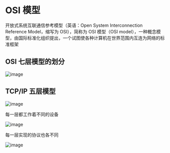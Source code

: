 # OSI 模型

开放式系统互联通信参考模型（英语：Open System Interconnection Reference Model，缩写为 OSI），简称为 OSI 模型（OSI model），一种概念模型，由国际标准化组织提出，一个试图使各种计算机在世界范围内互连为网络的标准框架

## OSI 七层模型的划分

![image](http://qiniu.llweb.top/osi1201901311715592287.png)

## TCP/IP 五层模型

![image](http://qiniu.llweb.top/osi2201901311716591728.png)

每一层都工作着不同的设备

![image](http://qiniu.llweb.top/osi3201901311717527165.png)

每一层实现的协议也各不同

![image](http://qiniu.llweb.top/osi4201901311718152364.png)

